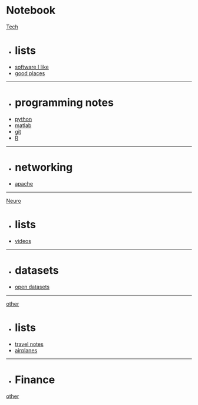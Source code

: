 # Notebook

[Tech]()
 
  * # lists
  * [software I like](pages/software.md)
  * [good places](pages/softwarePlaces.md)
  - - - -
  * # programming notes
  * [python](pages/python.md)
  * [matlab](pages/matlab.md)
  * [git](pages/git.md)
  * [R](pages/r.md)
  - - - -
  * # networking
  * [apache](pages/apache.md)
  - - - -

[Neuro]()
  
  * # lists
  * [videos](pages/neurovideos.md)
  - - - -
  * # datasets
  * [open datasets](pages/neurodata.md)
  - - - -

  
[other]()
  
  * # lists
  * [travel notes](pages/travelnotes.md)
  * [airplanes]()
  - - - -
  * # Finance

[other](directlink.md)

